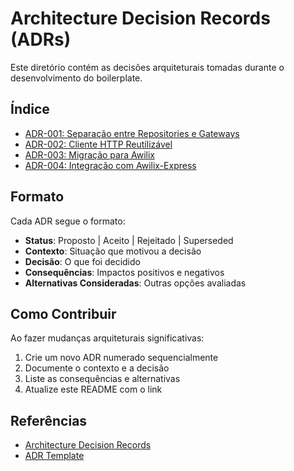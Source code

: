 # Architecture Decision Records (ADRs)

Este diretório contém as decisões arquiteturais tomadas durante o desenvolvimento do boilerplate.

## Índice

- [ADR-001: Separação entre Repositories e Gateways](./001-repository-gateway-separation.md)
- [ADR-002: Cliente HTTP Reutilizável](./002-http-client-reusability.md)
- [ADR-003: Migração para Awilix](./003-awilix-dependency-injection.md)
- [ADR-004: Integração com Awilix-Express](./004-awilix-express-integration.md)

## Formato

Cada ADR segue o formato:

- **Status**: Proposto | Aceito | Rejeitado | Superseded
- **Contexto**: Situação que motivou a decisão
- **Decisão**: O que foi decidido
- **Consequências**: Impactos positivos e negativos
- **Alternativas Consideradas**: Outras opções avaliadas

## Como Contribuir

Ao fazer mudanças arquiteturais significativas:

1. Crie um novo ADR numerado sequencialmente
2. Documente o contexto e a decisão
3. Liste as consequências e alternativas
4. Atualize este README com o link

## Referências

- [Architecture Decision Records](https://adr.github.io/)
- [ADR Template](https://github.com/joelparkerhenderson/architecture-decision-record)